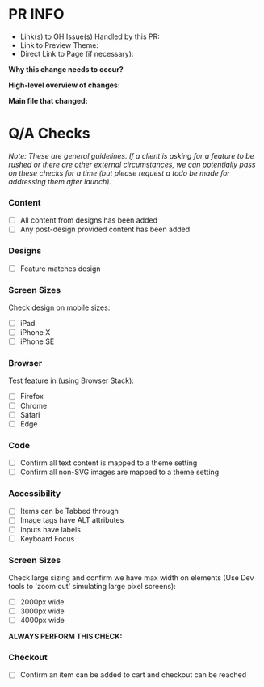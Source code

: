 # PR INFO

- Link(s) to GH Issue(s) Handled by this PR:
- Link to Preview Theme:
- Direct Link to Page (if necessary):

**Why this change needs to occur?**

**High-level overview of changes:**

**Main file that changed:**

# Q/A Checks

*Note: These are general guidelines. If a client is asking for a feature to be rushed or there are other external circumstances, we can potentially pass on these checks for a time (but please request a todo be made for addressing them after launch).*

### **Content**

- [ ]  All content from designs has been added
- [ ]  Any post-design provided content has been added

### Designs

- [ ]  Feature matches design

### Screen Sizes

Check design on mobile sizes:

- [ ]  iPad
- [ ]  iPhone X
- [ ]  iPhone SE

### Browser

Test feature in (using Browser Stack):

- [ ]  Firefox
- [ ]  Chrome
- [ ]  Safari
- [ ]  Edge

### Code

- [ ]  Confirm all text content is mapped to a theme setting
- [ ]  Confirm all non-SVG images are mapped to a theme setting

### Accessibility

- [ ]  Items can be Tabbed through
- [ ]  Image tags have ALT attributes
- [ ]  Inputs have labels
- [ ]  Keyboard Focus

### Screen Sizes

Check large sizing and confirm we have max width on elements (Use Dev tools to 'zoom out' simulating large pixel screens):

- [ ]  2000px wide
- [ ]  3000px wide
- [ ]  4000px wide

**ALWAYS PERFORM THIS CHECK:**

### Checkout

- [ ]  Confirm an item can be added to cart and checkout can be reached
